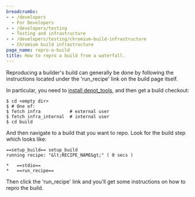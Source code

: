 ```yaml
---
breadcrumbs:
- - /developers
  - For Developers
- - /developers/testing
  - Testing and infrastructure
- - /developers/testing/chromium-build-infrastructure
  - Chromium build infrastructure
page_name: repro-a-build
title: How to repro a build from a waterfall.
---
```


Reproducing a builder's build can generally be done by following the
instructions located under the 'run_recipe' link on the build page itself.

In particular, you need to [install
depot_tools](/developers/how-tos/install-depot-tools), and then get a build
checkout:

```none
$ cd <empty dir>
$ # One of:
$ fetch infra           # external user
$ fetch infra_internal  # internal user
$ cd build
```

And then navigate to a build that you want to repo. Look for the build step
which looks like:

    ==setup_build== setup_build
    running recipe: "&lt;RECIPE_NAME&gt;" ( 0 secs )

    *   ==stdio==
    *   ==run_recipe==

Then click the 'run_recipe' link and you'll get some instructions on how to
repro the build.